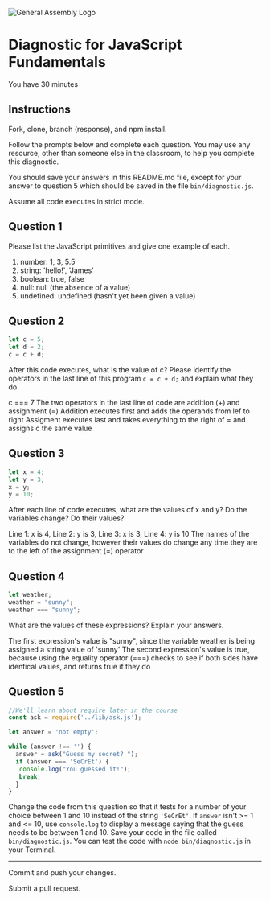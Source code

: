 ![General Assembly Logo](http://i.imgur.com/ke8USTq.png)

# Diagnostic for JavaScript Fundamentals

You have 30 minutes

## Instructions

Fork, clone, branch (response), and npm install.

Follow the prompts below and complete each question.  You may use any resource, other than someone else in the classroom, to help you complete this diagnostic.

You should save your answers in this README.md file, except for your answer to question 5 which should be saved in the file `bin/diagnostic.js`.

Assume all code executes in strict mode.

## Question 1

Please list the JavaScript primitives and give one example of each.

1) number: 1, 3, 5.5
2) string: 'hello!', 'James'
3) boolean: true, false
4) null: null (the absence of a value)
5) undefined: undefined (hasn't yet been given a value)

## Question 2

```js
let c = 5;
let d = 2;
c = c + d;
```

After this code executes, what is the value of c?  Please identify the operators in the last line of this program `c = c + d;` and explain what they do.

c === 7
The two operators in the last line of code are addition (+) and assignment (=)
Addition executes first and adds the operands from lef to right
Assigment executes last and takes everything to the right of = and assigns c the same value

## Question 3

```js
let x = 4;
let y = 3;
x = y;
y = 10;
```

After each line of code executes, what are the values of x and y?  Do the variables change?  Do their values?

Line 1: x is 4, Line 2: y is 3, Line 3: x is 3, Line 4: y is 10
The names of the variables do not change, however their values do change any time
they are to the left of the assignment (=) operator

## Question 4

```js
let weather;
weather = "sunny";
weather === "sunny";
```

What are the values of these expressions?  Explain your answers.

The first expression's value is "sunny", since the variable weather is being
assigned a string value of 'sunny'
The second expression's value is true, because using the equality operator (===)
checks to see if both sides have identical values, and returns true if they do

## Question 5

```js
//We'll learn about require later in the course
const ask = require('../lib/ask.js');

let answer = 'not empty';

while (answer !== '') {
  answer = ask("Guess my secret? ");
  if (answer === 'SeCrEt') {
   console.log("You guessed it!");
   break;
  }
}
```

Change the code from this question so that it tests for a number of your choice between 1 and 10 instead of the string `'SeCrEt'`.  If `answer` isn't >= 1 and <= 10, use `console.log` to display a message saying that the guess needs to be between 1 and 10.  Save your code in the file called `bin/diagnostic.js`.  You can test the code with `node bin/diagnostic.js` in your Terminal.

---

Commit and push your changes.

Submit a pull request.
